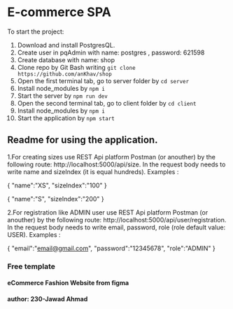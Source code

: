 # E-commerce SPA
To start the project:
1. Download and install PostgresQL.
2. Create user in pqAdmin with name: postgres , password: 621598
3. Create database with name: shop
4. Clone repo by Git Bash writing ```git clone https://github.com/anKhav/shop```
5. Open the first terminal tab, go to server folder by ```cd server```
6. Install node_modules by ```npm i```
7. Start the server by ```npm run dev```
8. Open the second terminal tab, go to client folder by ```cd client```
9. Install node_modules by ```npm i```
10. Start the application by ```npm start```

## Readme for using the application.

  1.For creating sizes use REST Api platform Postman (or anouther) by the following route: http://localhost:5000/api/size.
  In the request body needs to write name and sizeIndex (it is equal hundreds). Examples : 
  
  {
    "name":"XS",
    "sizeIndex":"100"
  }
  
  {
    "name":"S",
    "sizeIndex":"200"
  }
  
  2.For registration like ADMIN user use REST Api platform Postman (or anouther) by the following route: http://localhost:5000/api/user/registration.
  In the request body needs to write email, password, role (role default value: USER). Examples : 
  
  {
    "email":"email@gmail.com",
    "password":"12345678",
    "role":"ADMIN"
  }

### Free template
#### eCommerce Fashion Website from figma 
#### author: 230-Jawad Ahmad

